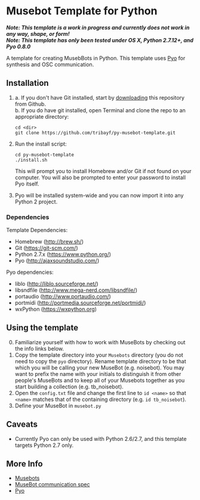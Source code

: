 # Musebot Template for Python

_**Note: This template is a work in progress and currently does not work in any way, shape, or form!**_  
_**Note: This template has only been tested under OS X, Python 2.7.12+, and Pyo 0.8.0**_

A template for creating MusebBots in Python. This template uses [Pyo](http://ajaxsoundstudio.com/) for synthesis and OSC communication.

## Installation

1.  a. If you don't have Git installed, start by [downloading](https://github.com/tribayf/py-musebot-template/archive/master.zip) this repository from Github.  
    b. If you do have git installed, open Terminal and clone the repo to an appropriate directory:

    ```
    cd <dir>
    git clone https://github.com/tribayf/py-musebot-template.git
    ```

2. Run the install script:

    ```
    cd py-musebot-template
    ./install.sh
    ```

    This will prompt you to install Homebrew and/or Git if not found on your computer. You will also be prompted to enter your password to install Pyo itself.

3. Pyo will be installed system-wide and you can now import it into any Python 2 project.

### Dependencies

Template Dependencies:
- Homebrew (http://brew.sh/)
- Git (https://git-scm.com/)
- Python 2.7.x (https://www.python.org/)
- Pyo (http://ajaxsoundstudio.com/)

Pyo dependencies:
- liblo (http://liblo.sourceforge.net/)
- libsndfile (http://www.mega-nerd.com/libsndfile/)
- portaudio (http://www.portaudio.com/)
- portmidi (http://portmedia.sourceforge.net/portmidi/)
- wxPython (https://wxpython.org)

## Using the template

0. Familiarize yourself with how to work with MuseBots by checking out the info links below.
1. Copy the template directory into your `Musebots` directory (you do not need to copy the `pyo` directory). Rename template directory to be that which you will be calling your new MuseBot (e.g. noisebot). You may want to prefix the name with your initials to distinguish it from other people's MuseBots and to keep all of your Musebots together as you start building a collection (e.g. tb_noisebot).
2. Open the `config.txt` file and change the first line to `id <name>` so that `<name>` matches that of the containing directory (e.g. `id tb_noisebot`).
3. Define your MuseBot in `musebot.py`

## Caveats

- Currently Pyo can only be used with Python 2.6/2.7, and this template targets Python 2.7 only.

## More Info

- [Musebots](http://musicalmetacreation.org/musebots/)
- [MuseBot communication spec](https://docs.google.com/document/d/1UtdLYsOErzXKNFxrM7utHeFXgPNcC_w40lTtUxtCYO8)
- [Pyo](http://ajaxsoundstudio.com/software/pyo/)

